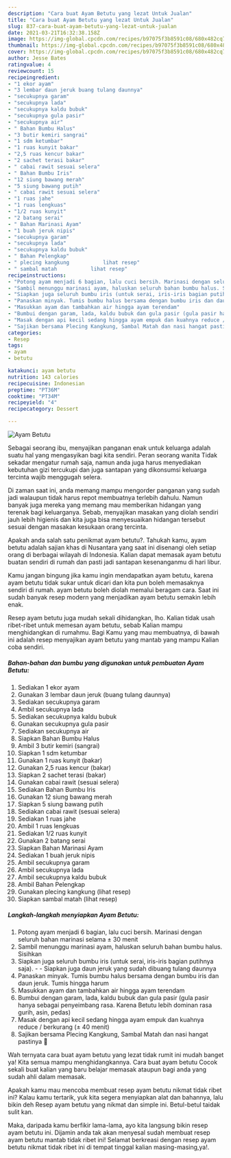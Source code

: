 ```yaml
---
description: "Cara buat Ayam Betutu yang lezat Untuk Jualan"
title: "Cara buat Ayam Betutu yang lezat Untuk Jualan"
slug: 837-cara-buat-ayam-betutu-yang-lezat-untuk-jualan
date: 2021-03-21T16:32:38.158Z
image: https://img-global.cpcdn.com/recipes/b97075f3b8591c08/680x482cq70/ayam-betutu-foto-resep-utama.jpg
thumbnail: https://img-global.cpcdn.com/recipes/b97075f3b8591c08/680x482cq70/ayam-betutu-foto-resep-utama.jpg
cover: https://img-global.cpcdn.com/recipes/b97075f3b8591c08/680x482cq70/ayam-betutu-foto-resep-utama.jpg
author: Jesse Bates
ratingvalue: 4
reviewcount: 15
recipeingredient:
- "1 ekor ayam"
- "3 lembar daun jeruk buang tulang daunnya"
- "secukupnya garam"
- "secukupnya lada"
- "secukupnya kaldu bubuk"
- "secukupnya gula pasir"
- "secukupnya air"
- " Bahan Bumbu Halus"
- "3 butir kemiri sangrai"
- "1 sdm ketumbar"
- "1 ruas kunyit bakar"
- "2,5 ruas kencur bakar"
- "2 sachet terasi bakar"
- " cabai rawit sesuai selera"
- " Bahan Bumbu Iris"
- "12 siung bawang merah"
- "5 siung bawang putih"
- " cabai rawit sesuai selera"
- "1 ruas jahe"
- "1 ruas lengkuas"
- "1/2 ruas kunyit"
- "2 batang serai"
- " Bahan Marinasi Ayam"
- "1 buah jeruk nipis"
- "secukupnya garam"
- "secukupnya lada"
- "secukupnya kaldu bubuk"
- " Bahan Pelengkap"
- " plecing kangkung           lihat resep"
- " sambal matah           lihat resep"
recipeinstructions:
- "Potong ayam menjadi 6 bagian, lalu cuci bersih. Marinasi dengan seluruh bahan marinasi selama ± 30 menit"
- "Sambil menunggu marinasi ayam, haluskan seluruh bahan bumbu halus. Sisihkan"
- "Siapkan juga seluruh bumbu iris (untuk serai, iris-iris bagian putihnya saja).  Siapkan juga daun jeruk yang sudah dibuang tulang daunnya"
- "Panaskan minyak. Tumis bumbu halus bersama dengan bumbu iris dan daun jeruk. Tumis hingga harum"
- "Masukkan ayam dan tambahkan air hingga ayam terendam"
- "Bumbui dengan garam, lada, kaldu bubuk dan gula pasir (gula pasir hanya sebagai penyeimbang rasa. Karena Betutu lebih dominan rasa gurih, asin, pedas)"
- "Masak dengan api kecil sedang hingga ayam empuk dan kuahnya reduce / berkurang (± 40 menit)"
- "Sajikan bersama Plecing Kangkung, Sambal Matah dan nasi hangat pastinya 🤭"
categories:
- Resep
tags:
- ayam
- betutu

katakunci: ayam betutu 
nutrition: 143 calories
recipecuisine: Indonesian
preptime: "PT36M"
cooktime: "PT34M"
recipeyield: "4"
recipecategory: Dessert

---
```



![Ayam Betutu](https://img-global.cpcdn.com/recipes/b97075f3b8591c08/680x482cq70/ayam-betutu-foto-resep-utama.jpg)

Sebagai seorang ibu, menyajikan panganan enak untuk keluarga adalah suatu hal yang mengasyikan bagi kita sendiri. Peran seorang  wanita Tidak sekadar mengatur rumah saja, namun anda juga harus menyediakan kebutuhan gizi tercukupi dan juga santapan yang dikonsumsi keluarga tercinta wajib menggugah selera.

Di zaman  saat ini, anda memang mampu mengorder panganan yang sudah jadi walaupun tidak harus repot membuatnya terlebih dahulu. Namun banyak juga mereka yang memang mau memberikan hidangan yang terenak bagi keluarganya. Sebab, menyajikan masakan yang diolah sendiri jauh lebih higienis dan kita juga bisa menyesuaikan hidangan tersebut sesuai dengan masakan kesukaan orang tercinta. 



Apakah anda salah satu penikmat ayam betutu?. Tahukah kamu, ayam betutu adalah sajian khas di Nusantara yang saat ini disenangi oleh setiap orang di berbagai wilayah di Indonesia. Kalian dapat memasak ayam betutu buatan sendiri di rumah dan pasti jadi santapan kesenanganmu di hari libur.

Kamu jangan bingung jika kamu ingin mendapatkan ayam betutu, karena ayam betutu tidak sukar untuk dicari dan kita pun boleh memasaknya sendiri di rumah. ayam betutu boleh diolah memalui beragam cara. Saat ini sudah banyak resep modern yang menjadikan ayam betutu semakin lebih enak.

Resep ayam betutu juga mudah sekali dihidangkan, lho. Kalian tidak usah ribet-ribet untuk memesan ayam betutu, sebab Kalian mampu menghidangkan di rumahmu. Bagi Kamu yang mau membuatnya, di bawah ini adalah resep menyajikan ayam betutu yang mantab yang mampu Kalian coba sendiri.

<!--inarticleads1-->

##### Bahan-bahan dan bumbu yang digunakan untuk pembuatan Ayam Betutu:

1. Sediakan 1 ekor ayam
1. Gunakan 3 lembar daun jeruk (buang tulang daunnya)
1. Sediakan secukupnya garam
1. Ambil secukupnya lada
1. Sediakan secukupnya kaldu bubuk
1. Gunakan secukupnya gula pasir
1. Sediakan secukupnya air
1. Siapkan  Bahan Bumbu Halus
1. Ambil 3 butir kemiri (sangrai)
1. Siapkan 1 sdm ketumbar
1. Gunakan 1 ruas kunyit (bakar)
1. Gunakan 2,5 ruas kencur (bakar)
1. Siapkan 2 sachet terasi (bakar)
1. Gunakan  cabai rawit (sesuai selera)
1. Sediakan  Bahan Bumbu Iris
1. Gunakan 12 siung bawang merah
1. Siapkan 5 siung bawang putih
1. Sediakan  cabai rawit (sesuai selera)
1. Sediakan 1 ruas jahe
1. Ambil 1 ruas lengkuas
1. Sediakan 1/2 ruas kunyit
1. Gunakan 2 batang serai
1. Siapkan  Bahan Marinasi Ayam
1. Sediakan 1 buah jeruk nipis
1. Ambil secukupnya garam
1. Ambil secukupnya lada
1. Ambil secukupnya kaldu bubuk
1. Ambil  Bahan Pelengkap
1. Gunakan  plecing kangkung           (lihat resep)
1. Siapkan  sambal matah           (lihat resep)




<!--inarticleads2-->

##### Langkah-langkah menyiapkan Ayam Betutu:

1. Potong ayam menjadi 6 bagian, lalu cuci bersih. Marinasi dengan seluruh bahan marinasi selama ± 30 menit
1. Sambil menunggu marinasi ayam, haluskan seluruh bahan bumbu halus. Sisihkan
1. Siapkan juga seluruh bumbu iris (untuk serai, iris-iris bagian putihnya saja). -  - Siapkan juga daun jeruk yang sudah dibuang tulang daunnya
1. Panaskan minyak. Tumis bumbu halus bersama dengan bumbu iris dan daun jeruk. Tumis hingga harum
1. Masukkan ayam dan tambahkan air hingga ayam terendam
1. Bumbui dengan garam, lada, kaldu bubuk dan gula pasir (gula pasir hanya sebagai penyeimbang rasa. Karena Betutu lebih dominan rasa gurih, asin, pedas)
1. Masak dengan api kecil sedang hingga ayam empuk dan kuahnya reduce / berkurang (± 40 menit)
1. Sajikan bersama Plecing Kangkung, Sambal Matah dan nasi hangat pastinya 🤭




Wah ternyata cara buat ayam betutu yang lezat tidak rumit ini mudah banget ya! Kita semua mampu menghidangkannya. Cara buat ayam betutu Cocok sekali buat kalian yang baru belajar memasak ataupun bagi anda yang sudah ahli dalam memasak.

Apakah kamu mau mencoba membuat resep ayam betutu nikmat tidak ribet ini? Kalau kamu tertarik, yuk kita segera menyiapkan alat dan bahannya, lalu bikin deh Resep ayam betutu yang nikmat dan simple ini. Betul-betul taidak sulit kan. 

Maka, daripada kamu berfikir lama-lama, ayo kita langsung bikin resep ayam betutu ini. Dijamin anda tak akan menyesal sudah membuat resep ayam betutu mantab tidak ribet ini! Selamat berkreasi dengan resep ayam betutu nikmat tidak ribet ini di tempat tinggal kalian masing-masing,ya!.

